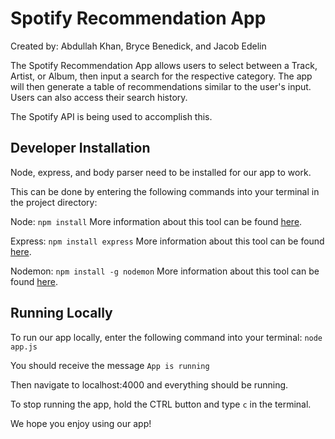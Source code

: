 # Spotify Recommendation App
Created by: Abdullah Khan, Bryce Benedick, and Jacob Edelin

The Spotify Recommendation App allows users to select between a Track, Artist, or Album, then input a search for the respective category. The app will then generate a table of recommendations similar to the user's input. Users can also access their search history.

The Spotify API is being used to accomplish this.

## Developer Installation

Node, express, and body parser need to be installed for our app to work.

This can be done by entering the following commands into your terminal in the project directory:

Node: ```npm install```
More information about this tool can be found [here](https://docs.npmjs.com/cli/v10/commands/npm-install).

Express: ```npm install express```
More information about this tool can be found [here](https://expressjs.com/).

Nodemon: ```npm install -g nodemon```
More information about this tool can be found [here](https://www.npmjs.com/package/nodemon).

## Running Locally

To run our app locally, enter the following command into your terminal: 
```node app.js```

You should receive the message ```App is running```

Then navigate to localhost:4000 and everything should be running.

To stop running the app, hold the CTRL button and type ```c``` in the terminal.

We hope you enjoy using our app!